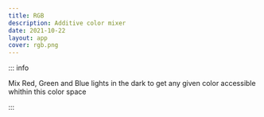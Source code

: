 ```yaml
---
title: RGB
description: Additive color mixer
date: 2021-10-22
layout: app
cover: rgb.png
---
```


<client-only>
<color-rgb class="max-h-100svh" style="position: sticky; top: 0;"  />
</client-only>

::: info

Mix Red, Green and Blue lights in the dark to get any given color accessible whithin this color space

:::